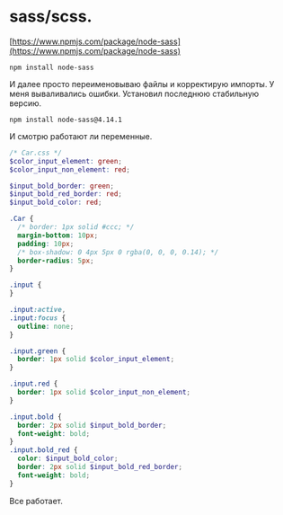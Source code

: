 # sass/scss.

[https://www.npmjs.com/package/node-sass](https://www.npmjs.com/package/node-sass)

```shell
npm install node-sass
```

И далее просто переименовываю файлы и корректирую импорты. У меня вываливались ошибки. Установил последнюю стабильную версию.

```shell
npm install node-sass@4.14.1
```

И смотрю работают ли переменные.

```scss
/* Car.css */
$color_input_element: green;
$color_input_non_element: red;

$input_bold_border: green;
$input_bold_red_border: red;
$input_bold_color: red;

.Car {
  /* border: 1px solid #ccc; */
  margin-bottom: 10px;
  padding: 10px;
  /* box-shadow: 0 4px 5px 0 rgba(0, 0, 0, 0.14); */
  border-radius: 5px;
}

.input {
}

.input:active,
.input:focus {
  outline: none;
}

.input.green {
  border: 1px solid $color_input_element;
}

.input.red {
  border: 1px solid $color_input_non_element;
}

.input.bold {
  border: 2px solid $input_bold_border;
  font-weight: bold;
}
.input.bold_red {
  color: $input_bold_color;
  border: 2px solid $input_bold_red_border;
  font-weight: bold;
}
```

Все работает.
